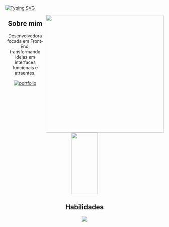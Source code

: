 <div>
   
   
   

[![Typing SVG](https://readme-typing-svg.demolab.com?font=Fira+Code&pause=1000&color=AB82FD&width=435&lines=Olá!+👋+Meu+nome+é+Amanda+Luiza+😃️)](https://git.io/typing-svg)
  
  
 <img align="right" width="375"    src= "https://user-images.githubusercontent.com/110351770/217705553-f4629d9a-3984-4082-a08b-0233a3cb599d.gif">
   
<div align="center">
  <h2>  Sobre mim</h2>
   <p>
   Desenvolvedora focada em Front-End, transformando ideias em interfaces funcionais e atraentes.
   
    
   </p>
   
</div>
<div align="center">

 [![portfolio](https://img.shields.io/badge/my_portfolio-000?style=for-the-badge&logo=ko-fi&logoColor=white)](https://amandacode.com.br/)
   
</div>

 


  
  <div align="center">  
  
  <img width="41%" height="195px" src="https://github-readme-stats.vercel.app/api/top-langs/?username=AmandaLuizaFreitas&layout=compact&hide_border=true&title_color=AB82FD&text_color=CB6CE6&bg_color=0d1117" />
</div>
   
  


   

 

  <div align="center">
 <h2 >  Habilidades</h2>
  <p align="center">
  <a href="https://skillicons.dev">
    <img src="https://skillicons.dev/icons?i=html,css,js,bootstrap,ts,react,figma,sass,next,tailwindcss,vite,mui,vscode,styledcomponents,redux,jest,npm" />
  </a>
</p>
     
     
     
     
     
     


     

     	
 


  
  
